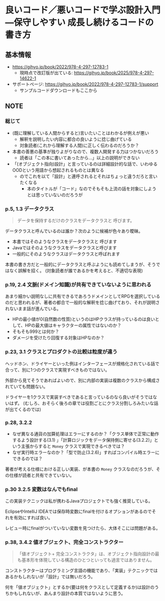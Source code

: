 # 良いコード／悪いコードで学ぶ設計入門―保守しやすい 成長し続けるコードの書き方

## 基本情報

- https://gihyo.jp/book/2022/978-4-297-12783-1
    - 現時点で改訂版が出ている: https://gihyo.jp/book/2025/978-4-297-14622-1
- サポートページ: https://gihyo.jp/book/2022/978-4-297-12783-1/support
    - サンプルコードダウンロードもここから

## NOTE

### 総じて

- (既に理解している人間からすると)言いたいことはわかるが例えが悪い
    - 解釈を説明したい内容に都合の良いように捻じ曲げている
    - 対象読者(これから理解する人間)に正しく伝わるのだろうか？
- 本書の善悪の基準が独りよがりなので、複数人開発する力はつかないだろう
    - 読者は「この本に書いてあったから…」以上の説明ができない
- 「(オブジェクト指向)設計」と言っているのは詳細設計的な話で、いわゆるOODという用語から想起されるものとは異なる
    - のでこれを以て「設計」と連呼されるとそれはちょっと違うだろと言いたくなる
        - 本のタイトルが「コード」なのでそもそも上流の話を対象にしようとは思っていないのだろうが

### p.5, 1.3 データクラス

> データを保持するだけのクラスをデータクラスと
> 呼びます。

データクラスと呼んでいるのは誰か？次のように候補が色々あり曖昧。

- 本書ではそのようなクラスをデータクラスと
  呼びます
- Javaではそのようなクラスをデータクラスと呼びます
- 一般的にそのようなクラスはデータクラスと呼ばれます

本書の書き方だと一般的にデータクラスと呼ぶようにも読めてしまうが、そうではなく誤解を招く。
(対象読者が誰であるかを考えると、不適切な表現)

### p.19, 2.4 文脈(ドメイン知識)が共有できていないように思われる

あまり細かい説明なしに共有できるであろうドメインとしてRPGを選択しているのだと思われるが、著者の都合で一般的な解釈を捻じ曲げており、それが説明されないまま話が進んでいる。

- HPの最小値が0(自然数の性質)というのはHPクラスが持っているのは良いとして、HPの最大値はキャラクターの属性ではないのか？
- そもそも999とは何か？
- ダメージを受けたり回復する対象はHPなのか？

### p.23, 3.1 クラスとプロダクトの比較は粒度が違う

ヘッドホン、ドライヤーといった例はインターフェースが規格化されている話で合って、別に1つのクラスで実現すべきものではない。

外部から見てそうであればよいので、別に内部の実装は複数のクラスから構成されていても問題ない。

ドライヤーを1クラスで実装すべきであると言っているのなら良いがそうではないはず。
(むしろ、おそらく後ろの章では役割ごとにクラス分割しろみたいな話が出てくるのでは)

### p.28, 3.2.2

- なぜ異なる通貨の加算処理はエラーにするのか？「クラス単体で正常に動作するよう設計する(3.1)
  」「計算ロジックをデータ保持側に寄せる(3.2.2)」という主張からすると `Money` クラスで実現できるべきでは？
- なぜ実行時エラーなのか？「型で防止(3.2.6)」すればコンパイル時エラーにできるのでは？

著者が考える仕様における正しい実装、が本書の `Money` クラスなのだろうが、その仕様が読者と共有できていない。

### p.30 3.2.5 変数はなんでもfinal

この実装テクニックは私が携わるJavaプロジェクトでも強く推奨している。

EclipseやIntelliJ IDEAでは保存時変数にfinalを付けるオプションがあるのでそれを有効にすれば良い。

レビュー時にfinalがついていない変数を見つけたら、大体そこには問題がある。

### p.38, 3.4.2 値オブジェクト、完全コンストラクター

> 「値オブジェクト+ 完全コンストラクタ」は、オブジェクト指向設計の最も基本形を体現している構造のひとつといっても過言ではありません。

コンストラクターはプログラミング言語の機能であり、「実装」テクニックではあるかもしれないが「設計」では無いだろう。

何を「値オブジェクト」とするか(要は何をクラスとして定義するか)は設計のうちかもしれないが、あんまり設計の本質ではないように思う。
